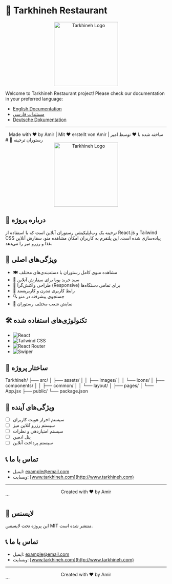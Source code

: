 # 🌿 Tarkhineh Restaurant

<div align="center">
  <img src="./src/assets/images/logo.png" alt="Tarkhineh Logo" width="200"/>
</div>

Welcome to Tarkhineh Restaurant project! Please check our documentation in your preferred language:

- [English Documentation](./README_ENG.md)
- [مستندات فارسی](./README_FA.md)
- [Deutsche Dokumentation](./README_DE.md)

---

<div align="center">
  Made with ❤️ by Amir | Mit ❤️ erstellt von Amir | ساخته شده با ❤️ توسط امیر
</div> 
# 🌿 رستوران ترخینه

<div align="center">
  <img src="./src/assets/images/logo.png" alt="Tarkhineh Logo" width="200"/>
</div>

## 📖 درباره پروژه

ترخینه یک وب‌اپلیکیشن رستوران آنلاین است که با استفاده از React.js و Tailwind CSS پیاده‌سازی شده است. این پلتفرم به کاربران امکان مشاهده منو، سفارش آنلاین غذا و رزرو میز را می‌دهد.

## 🚀 ویژگی‌های اصلی

- 🍽️ مشاهده منوی کامل رستوران با دسته‌بندی‌های مختلف
- 🛒 سبد خرید پویا برای سفارش آنلاین
- 📱 طراحی واکنش‌گرا (Responsive) برای تمامی دستگاه‌ها
- 🎨 رابط کاربری مدرن و کاربرپسند
- 🔍 جستجوی پیشرفته در منو
- 📍 نمایش شعب مختلف رستوران

## 🛠️ تکنولوژی‌های استفاده شده

- ![React](https://img.shields.io/badge/React-20232A?style=for-the-badge&logo=react&logoColor=61DAFB)
- ![Tailwind CSS](https://img.shields.io/badge/Tailwind_CSS-38B2AC?style=for-the-badge&logo=tailwind-css&logoColor=white)
- ![React Router](https://img.shields.io/badge/React_Router-CA4245?style=for-the-badge&logo=react-router&logoColor=white)
- ![Swiper](https://img.shields.io/badge/Swiper-6332F6?style=for-the-badge&logo=swiper&logoColor=white)

## 📁 ساختار پروژه

Tarkhineh/
├── src/
│ ├── assets/
│ │ ├── images/
│ │ └── icons/
│ ├── components/
│ │ ├── common/
│ │ └── layout/
│ ├── pages/
│ └── App.jsx
├── public/
└── package.json

## 🎯 ویژگی‌های آینده

- [ ] سیستم احراز هویت کاربران
- [ ] سیستم رزرو آنلاین میز
- [ ] سیستم امتیازدهی و نظرات
- [ ] پنل ادمین
- [ ] سیستم پرداخت آنلاین

## 📞 تماس با ما

- ایمیل: [example@email.com](mailto:example@email.com)
- وبسایت: [www.tarkhineh.com](http://www.tarkhineh.com)

---

<div align="center">
  Created with ❤️ by Amir
</div>
```

## 📝 لایسنس

این پروژه تحت لایسنس MIT منتشر شده است.

## 📞 تماس با ما

- ایمیل: [example@email.com](mailto:example@email.com)
- وبسایت: [www.tarkhineh.com](http://www.tarkhineh.com)

---

<div align="center">
  Created with ❤️ by Amir
</div>
```
